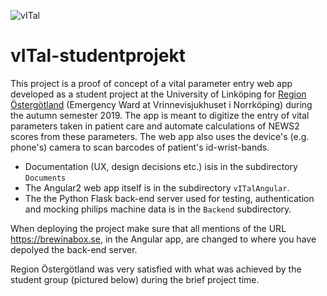 ![vITal](https://github.com/regionostergotland/vITal-studentprojekt/blob/master/Documents/vITal-logga.PNG?raw=true "vITal")


# vITal-studentprojekt

This project is a proof of concept of a vital parameter entry web app developed as a student project at the University of Linköping for [Region Östergötland](https://www.regionostergotland.se/) (Emergency Ward at Vrinnevisjukhuset i Norrköping) during the autumn semester 2019. The app is meant to digitize the entry of vital parameters taken in patient care and automate calculations of NEWS2 scores from these parameters. The web app also uses the device's (e.g. phone's) camera to scan barcodes of patient's id-wrist-bands. 

 * Documentation (UX, design decisions etc.) isis in the subdirectory `Documents`
 * The Angular2 web app itself is in the subdirectory `vITalAngular`.
 * The the Python Flask back-end server used for testing, authentication and mocking philips machine data is in the `Backend` subdirectory.

When deploying the project make sure that all mentions of the URL https://brewinabox.se, in the Angular app, are changed to where you have depolyed the back-end server.

Region Östergötland was very satisfied with what was achieved by the student group (pictured below) during the brief project time.
